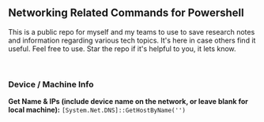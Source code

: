 ## Networking Related Commands for Powershell
This is a public repo for myself and my teams to use to save research notes and information regarding various tech topics. It's here in case others find it useful. Feel free to use. Star the repo if it's helpful to you, it lets know.

<br/>

### Device / Machine Info
**Get Name & IPs (include device name on the network, or leave blank for local machine):** `[System.Net.DNS]::GetHostByName('')` <br/>
